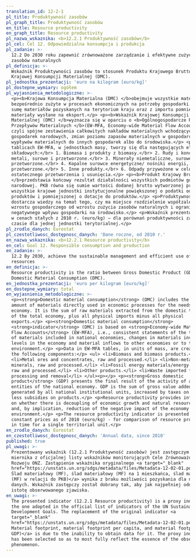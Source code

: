 ```yaml
---
translation_id: 12-2-1
pl_title: Produktywność zasobów
pl_graph_title: Produktywność zasobów
en_title: Resource productivity
en_graph_title: Resource productivity
pl_nazwa_wskaznika: <b>12.2.1 Produktywność zasobów</b>
pl_cel: Cel 12. Odpowiedzialna konsumpcja i produkcja
pl_zadanie: >-
  12.2 Do 2030 roku zapewnić zrównoważone zarządzanie i efektywne zużycie
  zasobów naturalnych
pl_definicja: >-
  Wskaźnik Produktywności zasobów to stosunek Produktu Krajowego Brutto (PKB) do
  Krajowej Konsumpcji Materialnej (DMC).
pl_jednostka_prezentacji: 'euro na kilogram [euro/kg]'
pl_dostepne_wymiary: ogółem
pl_wyjasnienia_metodologiczne: >-
  <p><b>Krajowa Konsumpcja Materialna (DMC) </b>obejmuje wszystkie materiały
  bezpośrednio zużyte w procesach ekonomicznych na potrzeby gospodarki. Stanowi
  sumę materiałów pozyskanych na terytorium kraju oraz z importu pomniejszoną o
  materiały wysłane na eksport.</p> <p><b>Wskaźnik Krajowej Konsumpcji
  Materialnej (DMC) </b>wyznacza się w oparciu o <b>Ogólnogospodarcze Rachunki
  Przepływów Materialnych </b>(EW-MFA, Economy-wide Material Flow Accounts),
  czyli spójne zestawienia całkowitych nakładów materialnych wchodzących do
  gospodarek narodowych, zmian poziomu zapasów materialnych w gospodarce oraz
  wypływów materialnych do innych gospodarek albo do środowiska.</p> <p>Dane w
  tablicach EW-MFA, w jednostkach masy, tworzy się dla następujących elementów
  składowych:</br> 1. Biomasa i produkty z biomasy.</br> 2. Rudy i koncentraty
  metali, surowe i przetworzone.</br> 3. Minerały niemetaliczne, surowe i
  przetworzone.</br> 4. Kopalne surowce energetyczne/ nośniki energii, surowe i
  przetworzone.</br> 5. Inne produkty.</br> 6. Odpady przywożone w celu
  ostatecznego przetworzenia i usunięcia.</p> <p><b>Produkt Krajowy Brutto (PKB)
  </b>przedstawia końcowy rezultat działalności wszystkich podmiotów gospodarki
  narodowej. PKB równa się sumie wartości dodanej brutto wytworzonej przez
  wszystkie krajowe jednostki instytucjonalne powiększonej o podatki od
  produktów i pomniejszonej o dotacje do produktów.</p> <p>Produktywność zasobów
  dostarcza wiedzy na temat tego, czy ma miejsce rozdzielenie współzależności
  wzrostu gospodarczego od wzrostu zużycia zasobów naturalnych i ograniczanie
  negatywnego wpływu gospodarki na środowisko.</p> <p>Wskaźnik prezentowany jest
  w cenach stałych z 2010 r. (euro/kg) – dla porównań produktywności zasobów w
  czasie dla jednej jednostki terytorialnej.</p>
pl_zrodlo_danych: Eurostat
pl_czestotliwosc_dostępnosc_danych: 'Dane roczne, od 2010 r.'
en_nazwa_wskaznika: <b>12.2.1 Resource productivity</b>
en_cel: Goal 12. Responsible consumption and production
en_zadanie: >-
  12.2 By 2030, achieve the sustainable management and efficient use of natural
  resources
en_definicja: >-
  Resource productivity is the ratio between Gross Domestic Product (GDP) and
  Domestic Material Consumption (DMC).
en_jednostka_prezentacji: 'euro per kilogram [euro/kg]'
en_dostepne_wymiary: total
en_wyjasnienia_metodologiczne: >-
  <p><strong>Domestic material consumption</strong> (DMC) includes the total
  amount of materials directly used in economic processes for the needs of the
  economy. It is the sum of raw materials extracted from the domestic territory
  of the total economy, plus all physical imports minus all physical
  exports.</p> <p><strong>Domestic material consumption</strong>
  <strong>indicator</strong> (DMC) is based on <strong>Economy-wide Material
  Flow Accounts</strong> (EW-MFA), i.e., consistent statements of the total cost
  of materials included in national economies, changes in materials inventory
  levels in the economy and material inflows to other economies or to the
  environment.</p> <p>Data in EW-MFA tables, in units of mass, are created for
  the following components:</p> <ul> <li>Biomass and biomass products.</li>
  <li>Metal ores and concentrates, raw and processed.</li> <li>Non-metallic
  minerals, raw and processed.</li> <li>Fossil energy materials/energy carriers,
  raw and processed.</li> <li>Other products.</li> <li>Waste imported for final
  processing and removal</li> </ul><p></p> <p><strong>Gross domestic
  product</strong> (GDP) presents the final result of the activity of all
  entities of the national economy. GDP is the sum of gross value added
  generated by all national institutional units, increased by taxes on products
  less subsidies on products.</p> <p>Resource productivity provides information
  on whether there is decoupling of economic growth and natural resource use
  and, by implication, reduction of the negative impact of the economy on the
  environment.</p> <p>The resource productivity indicator is presented at
  constant prices as of 2010 (euro/kg) - for comparison of resource productivity
  in time for a single territorial unit.</p>
en_zrodlo_danych: Eurostat
en_czestotliwosc_dostępnosc_danych: 'Annual data, since 2010'
published: true
pl_uwagi: >-
  Prezentowany wskaźnik (12.2.1 Produktywność zasobów) jest zastępczym wobec
  miernika z oficjalnej listy wskaźników monitorujących Cele Zrównoważonego
  Rozwoju ONZ. Zastąpienie wskaźnika oryginalnego <a target="_blank"
  href="https://unstats.un.org/sdgs/metadata/files/Metadata-12-02-01.pdf">(12.2.1
  Ślad materiałowy (MF), ślad materiałowy (MF) na 1 mieszkańca, ślad materiałowy
  (MF) w relacji do PKB)</a> wynika z braku możliwości pozyskania dla niego
  danych. Wskaźnik zastępczy został dobrany tak, aby jak najpełniej oddawał
  istotę obserwowanego zjawiska.
en_uwagi: >-
  The presented indicator (12.2.1 Resource productivity) is a proxy indicator to
  the one adopted in the official list of indicators of the UN Sustainable
  Development Goals. The replacement of the original indicator <a
  target="_blank"
  href="https://unstats.un.org/sdgs/metadata/files/Metadata-12-02-01.pdf">(12.2.1
  Material footprint, material footprint per capita, and material footprint per
  GDP)</a> is due to the inability to obtain data for it. The proxy indicator
  has been selected so as to most fully reflect the essence of the observed
  phenomenon.
---
```

